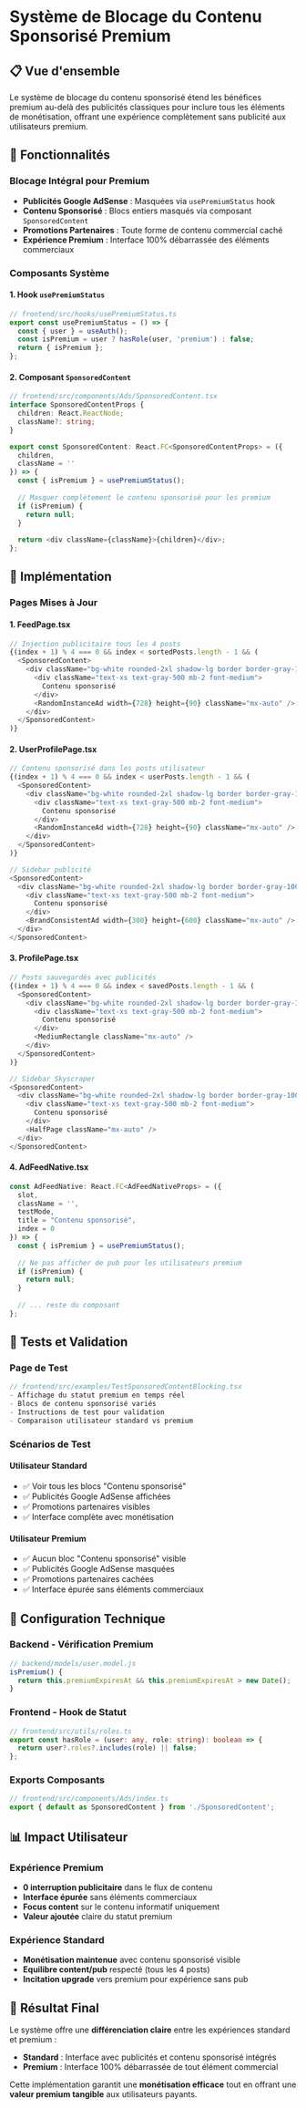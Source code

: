 # Système de Blocage du Contenu Sponsorisé Premium

## 📋 Vue d'ensemble

Le système de blocage du contenu sponsorisé étend les bénéfices premium au-delà des publicités classiques pour inclure tous les éléments de monétisation, offrant une expérience complètement sans publicité aux utilisateurs premium.

## 🎯 Fonctionnalités

### Blocage Intégral pour Premium
- **Publicités Google AdSense** : Masquées via `usePremiumStatus` hook
- **Contenu Sponsorisé** : Blocs entiers masqués via composant `SponsoredContent`
- **Promotions Partenaires** : Toute forme de contenu commercial caché
- **Expérience Premium** : Interface 100% débarrassée des éléments commerciaux

### Composants Système

#### 1. Hook `usePremiumStatus`
```typescript
// frontend/src/hooks/usePremiumStatus.ts
export const usePremiumStatus = () => {
  const { user } = useAuth();
  const isPremium = user ? hasRole(user, 'premium') : false;
  return { isPremium };
};
```

#### 2. Composant `SponsoredContent`
```typescript
// frontend/src/components/Ads/SponsoredContent.tsx
interface SponsoredContentProps {
  children: React.ReactNode;
  className?: string;
}

export const SponsoredContent: React.FC<SponsoredContentProps> = ({ 
  children, 
  className = '' 
}) => {
  const { isPremium } = usePremiumStatus();
  
  // Masquer complètement le contenu sponsorisé pour les premium
  if (isPremium) {
    return null;
  }
  
  return <div className={className}>{children}</div>;
};
```

## 🚀 Implémentation

### Pages Mises à Jour

#### 1. FeedPage.tsx
```typescript
// Injection publicitaire tous les 4 posts
{(index + 1) % 4 === 0 && index < sortedPosts.length - 1 && (
  <SponsoredContent>
    <div className="bg-white rounded-2xl shadow-lg border border-gray-100 p-4">
      <div className="text-xs text-gray-500 mb-2 font-medium">
        Contenu sponsorisé
      </div>
      <RandomInstanceAd width={728} height={90} className="mx-auto" />
    </div>
  </SponsoredContent>
)}
```

#### 2. UserProfilePage.tsx
```typescript
// Contenu sponsorisé dans les posts utilisateur
{(index + 1) % 4 === 0 && index < userPosts.length - 1 && (
  <SponsoredContent>
    <div className="bg-white rounded-2xl shadow-lg border border-gray-100 p-4">
      <div className="text-xs text-gray-500 mb-2 font-medium">
        Contenu sponsorisé
      </div>
      <RandomInstanceAd width={728} height={90} className="mx-auto" />
    </div>
  </SponsoredContent>
)}

// Sidebar publicité
<SponsoredContent>
  <div className="bg-white rounded-2xl shadow-lg border border-gray-100 p-8 w-96">
    <div className="text-xs text-gray-500 mb-2 font-medium">
      Contenu sponsorisé
    </div>
    <BrandConsistentAd width={300} height={600} className="mx-auto" />
  </div>
</SponsoredContent>
```

#### 3. ProfilePage.tsx
```typescript
// Posts sauvegardés avec publicités
{(index + 1) % 4 === 0 && index < savedPosts.length - 1 && (
  <SponsoredContent>
    <div className="bg-white rounded-2xl shadow-lg border border-gray-100 p-4">
      <div className="text-xs text-gray-500 mb-2 font-medium">
        Contenu sponsorisé
      </div>
      <MediumRectangle className="mx-auto" />
    </div>
  </SponsoredContent>
)}

// Sidebar Skyscraper
<SponsoredContent>
  <div className="bg-white rounded-2xl shadow-lg border border-gray-100 p-8 w-96">
    <div className="text-xs text-gray-500 mb-2 font-medium">
      Contenu sponsorisé
    </div>
    <HalfPage className="mx-auto" />
  </div>
</SponsoredContent>
```

#### 4. AdFeedNative.tsx
```typescript
const AdFeedNative: React.FC<AdFeedNativeProps> = ({ 
  slot, 
  className = '',
  testMode,
  title = "Contenu sponsorisé",
  index = 0
}) => {
  const { isPremium } = usePremiumStatus();
  
  // Ne pas afficher de pub pour les utilisateurs premium
  if (isPremium) {
    return null;
  }
  
  // ... reste du composant
};
```

## 🧪 Tests et Validation

### Page de Test
```typescript
// frontend/src/examples/TestSponsoredContentBlocking.tsx
- Affichage du statut premium en temps réel
- Blocs de contenu sponsorisé variés
- Instructions de test pour validation
- Comparaison utilisateur standard vs premium
```

### Scénarios de Test

#### Utilisateur Standard
- ✅ Voir tous les blocs "Contenu sponsorisé"
- ✅ Publicités Google AdSense affichées
- ✅ Promotions partenaires visibles
- ✅ Interface complète avec monétisation

#### Utilisateur Premium
- ✅ Aucun bloc "Contenu sponsorisé" visible
- ✅ Publicités Google AdSense masquées
- ✅ Promotions partenaires cachées
- ✅ Interface épurée sans éléments commerciaux

## 🔧 Configuration Technique

### Backend - Vérification Premium
```javascript
// backend/models/user.model.js
isPremium() {
  return this.premiumExpiresAt && this.premiumExpiresAt > new Date();
}
```

### Frontend - Hook de Statut
```typescript
// frontend/src/utils/roles.ts
export const hasRole = (user: any, role: string): boolean => {
  return user?.roles?.includes(role) || false;
};
```

### Exports Composants
```typescript
// frontend/src/components/Ads/index.ts
export { default as SponsoredContent } from './SponsoredContent';
```

## 📊 Impact Utilisateur

### Expérience Premium
- **0 interruption publicitaire** dans le flux de contenu
- **Interface épurée** sans éléments commerciaux
- **Focus content** sur le contenu informatif uniquement
- **Valeur ajoutée** claire du statut premium

### Expérience Standard
- **Monétisation maintenue** avec contenu sponsorisé visible
- **Equilibre content/pub** respecté (tous les 4 posts)
- **Incitation upgrade** vers premium pour expérience sans pub

## 🎯 Résultat Final

Le système offre une **différenciation claire** entre les expériences standard et premium :
- **Standard** : Interface avec publicités et contenu sponsorisé intégrés
- **Premium** : Interface 100% débarrassée de tout élément commercial

Cette implémentation garantit une **monétisation efficace** tout en offrant une **valeur premium tangible** aux utilisateurs payants.